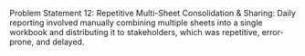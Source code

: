 Problem Statement 12: Repetitive Multi-Sheet Consolidation & Sharing: Daily
reporting involved manually combining multiple sheets into a single workbook and
distributing it to stakeholders, which was repetitive, error-prone, and delayed.